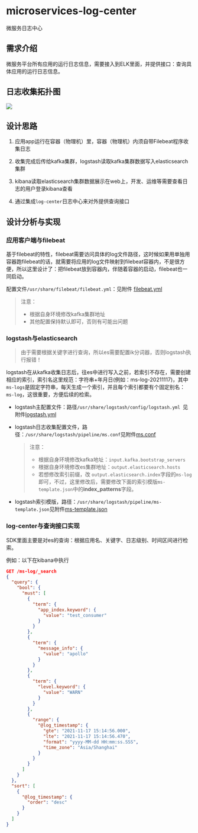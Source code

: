 # microservices-log-center
微服务日志中心

## 需求介绍

微服务平台所有应用的运行日志信息，需要接入到ELK里面，并提供接口：查询具体应用的运行日志信息。

## 日志收集拓扑图

![](https://gitee.com/bufx/oss/raw/master/uPic/RdGkYK1637203429769.png)

## 设计思路

1. 应用app运行在容器（物理机）里，容器（物理机）内须自带Filebeat程序收集日志

2. 收集完成后传给kafka集群，logstash读取kafka集群数据写入elasticsearch集群

3. kibana读取elasticsearch集群数据展示在web上，开发、运维等需要查看日志的用户登录kibana查看

4. 通过集成`log-center`日志中心来对外提供查询接口

   

## 设计分析与实现

### 应用客户端与filebeat

基于filebeat的特性，filebeat需要访问具体的log文件路径，这时候如果用单独用容器跑filebeat的话，就需要将应用的log文件映射到filebeat容器内，不是很方便，所以这里设计了：把filebeat放到容器内，伴随着容器的启动，filebeat也一同启动。

配置文件`/usr/share/filebeat/filebeat.yml`：见附件 [filebeat.yml]()

> 注意：
>
> - 根据自身环境修改kafka集群地址
> - 其他配置保持默认即可，否则有可能出问题



### logstash与elasticsearch

>由于需要根据关键字进行查询，所以es需要配置ik分词器，否则logstash执行报错！

logstash在从kafka收集日志后，往es中进行写入之前，若索引不存在，需要创建相应的索引，索引名这里规范：字符串+年月日(例如：ms-log-20211117)，其中`ms-logs`是固定字符串，每天生成一个索引，并且每个索引都要有个固定别名：`ms-log`，这很重要，方便后续的检索。

- logstash主配置文件：路径`/usr/share/logstash/config/logstash.yml `见附件[logstash.yml]()

- logstash日志收集配置文件，路径：`/usr/share/logstash/pipeline/ms.conf`见附件[ms.conf]()

  >注意：
  >
  >- 根据自身环境修改kafka地址：`input.kafka.bootstrap_servers`
  >- 根据自身环境修改es集群地址：`output.elasticsearch.hosts`
  >- 若想修改索引前缀，改 `output.elasticsearch.index`字段的`ms-log`即可，不过，这里修改后，需要修改下面的索引模版`ms-template.json`中的**index_patterns**字段。

- logstash索引模版，路径：`/usr/share/logstash/pipeline/ms-template.json`见附件[ms-template.json]()

### log-center与查询接口实现

SDK里面主要是对es的查询：根据应用名、关键字、日志级别、时间区间进行检索。

例如：以下在kibana中执行

```json
GET /ms-log/_search
{
  "query": {
    "bool": {
      "must": [
        {
          "term": {
            "app_index.keyword": {
              "value": "test_consumer"
            }
          }
        },
        {
          "term": {
            "message_info": {
              "value": "apollo"
            }
          }
        },
        {
          "term": {
            "level.keyword": {
              "value": "WARN"
            }
          }
        },
        {
          "range": {
            "@log_timestamp": {
              "gte": "2021-11-17 15:14:56.000",
              "lte": "2021-11-17 15:14:56.470",
              "format": "yyyy-MM-dd HH:mm:ss.SSS",
              "time_zone": "Asia/Shanghai"
            }
          }
        }
      ]
    }
  },
  "sort": [
    {
      "@log_timestamp": {
        "order": "desc"
      }
    }
  ]
}
```
